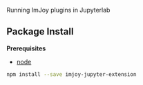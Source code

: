 Running ImJoy plugins in Jupyterlab

Package Install
---------------

**Prerequisites**
- [node](http://nodejs.org/)

```bash
npm install --save imjoy-jupyter-extension
```
